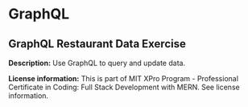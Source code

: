 # GraphQL 
## GraphQL Restaurant Data Exercise

**Description:** Use GraphQL to query and update data.

**License information:** This is part of MIT XPro Program - Professional Certificate in Coding: Full Stack Development with MERN. See license information.

